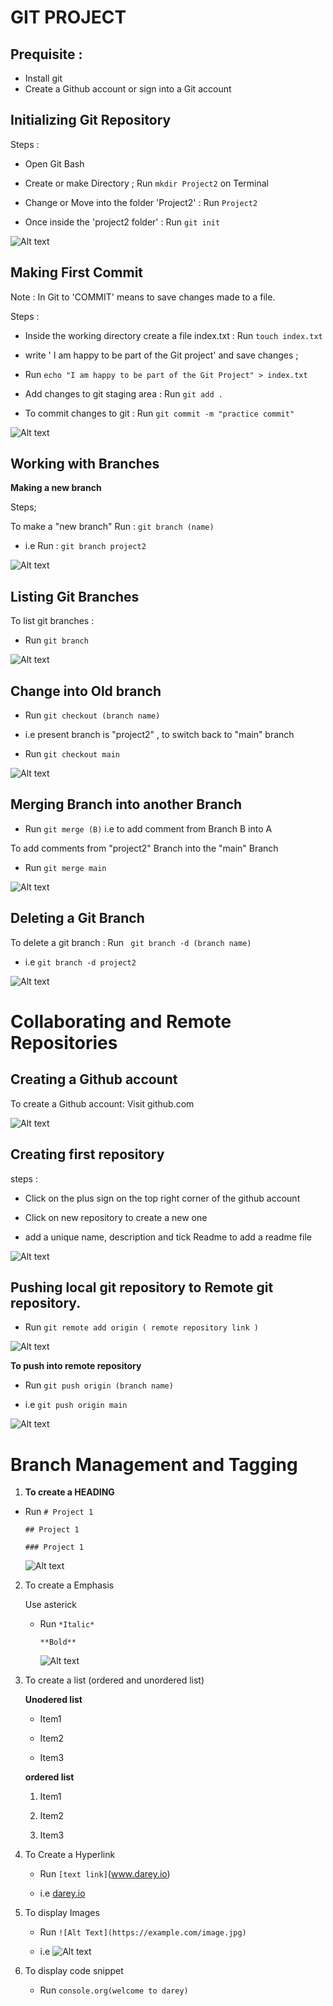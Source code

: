 # GIT PROJECT

 ## Prequisite :

 - Install git 
 - Create a Github account or sign into a Git account 

## Initializing Git Repository

   Steps : 

   - Open Git Bash

   - Create or make Directory ; Run `mkdir Project2` on Terminal 

   - Change or Move into the folder 'Project2' : Run `Project2`

   - Once inside the 'project2 folder' : Run `git init`

   ![Alt text](<Images/initializing Repo.png>)


## Making First Commit 

  Note : In Git to 'COMMIT' means to save changes made to a file.

  Steps : 

   - Inside the working directory create a file index.txt : Run `touch index.txt`
    
   -  write ' I am happy to be part of the Git project' and save changes ; 

   - Run `echo "I am happy to be part of the Git Project" > index.txt`

   - Add changes to git staging area : Run `git add .`

   - To commit changes to git : Run `git commit -m "practice commit"`

   ![Alt text](<Images/Making first commit.png>)


## Working with Branches

 **Making a new branch**

 Steps;

To make a "new branch" Run : `git branch (name)`

- i.e Run : `git branch project2`

![Alt text](<Images/creating a new Branch.png>)


## Listing Git Branches

To list git branches : 

- Run `git branch`

![Alt text](<Images/listing branches.png>)


## Change into Old branch

- Run `git checkout (branch name)`

- i.e present branch is "project2" , to switch back to "main" branch

- Run `git checkout main`

![Alt text](<Images/git checkout.png>)


## Merging Branch into another Branch

- Run `git merge (B)` i.e to add comment from Branch B into A

To add comments from "project2" Branch into the "main" Branch

- Run `git merge main`

![Alt text](<Images/git merge.png>)

## Deleting a Git Branch 

To delete a git branch : Run ` git branch -d (branch name)`

- i.e `git branch -d project2`

![Alt text](<Images/git delete.png>)


# Collaborating and Remote Repositories

## Creating a Github account
  
  To create a Github account: Visit github.com

  ![Alt text](<Images/Git hub.png>)


## Creating first repository

steps : 
- Click on the plus sign on the top right corner of the github account 

- Click on new repository to create a new one 

- add a unique name, description and tick Readme to add a readme file 

![Alt text](<Images/gitHub account.png>)


## Pushing local git repository to Remote git repository.

- Run `git remote add origin ( remote repository link )`

![Alt text](<Images/git remote add.png>)


**To push into remote repository**

- Run `git push origin (branch name)`

- i.e `git push origin main`

![Alt text](<Images/git push.png>)


# Branch Management and Tagging


 1. **To create a HEADING**

   - Run `# Project 1`

       `## Project 1`

       `### Project 1`

       ![Alt text](<Images/markdown Heading.png>)


2. To create a Emphasis
   
   Use asterick

   - Run `*Italic*`
     
      `**Bold**`

      ![Alt text](Images/Italic.png)


3. To create a list (ordered and unordered list)

   **Unodered list**

   - Item1

   - Item2

   - Item3


   **ordered list**

   1. Item1

   2. Item2

   3. Item3


4. To Create a Hyperlink 

   - Run `[text link]`(www.darey.io)

   - i.e [darey.io](www.darey.io)


5. To display Images

   - Run `![Alt Text](https://example.com/image.jpg)`

   - i.e ![Alt text](Images/Italic.png)


6. To display code snippet

   - Run `console.org(welcome to darey)`



      





 

 

 






  


